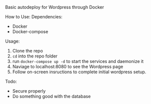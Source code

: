 Basic autodeploy for Wordpress through Docker

How to Use:
Dependencies:
* Docker
* Docker-compose

Usage:
1. Clone the repo
2. `cd` into the repo folder
3. run `docker-compose up -d` to start the services and daemonize it
4. Naviage to localhost:8080 to see the Wordpress page
5. Follow on-screen insructions to complete initial wordpress setup.

Todo:
- Secure properly
- Do something good with the database

